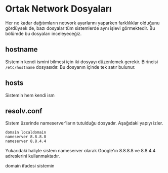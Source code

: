# Ortak Network Dosyaları

Her ne kadar dağıtımların network ayarlarını yaparken farklılıklar olduğunu gördüysek de, bazı dosyalar tüm sistemlerde aynı işlevi görmektedir. Bu bölümde bu dosyaları inceleyeceğiz.

## hostname

Sistemin kendi ismini bilmesi için iki dosyayı düzenlemek gerekir. Birincisi ```/etc/hostname``` dosyasıdır. Bu dosyanın içinde tek satır bulunur.

## hosts

Sistemin hem kendi ism


## resolv.conf

Sistem üzerinde nameserver'ların tutulduğu dosyadır. Aşağıdaki yapıyı izler.

```
domain localdomain
nameserver 8.8.8.8
nameserver 8.8.4.4
```

Yukarıdaki haliyle sistem nameserver olarak Google'ın 8.8.8.8 ve 8.8.4.4 adreslerini kullanmaktadır.

domain ifadesi sistemin 